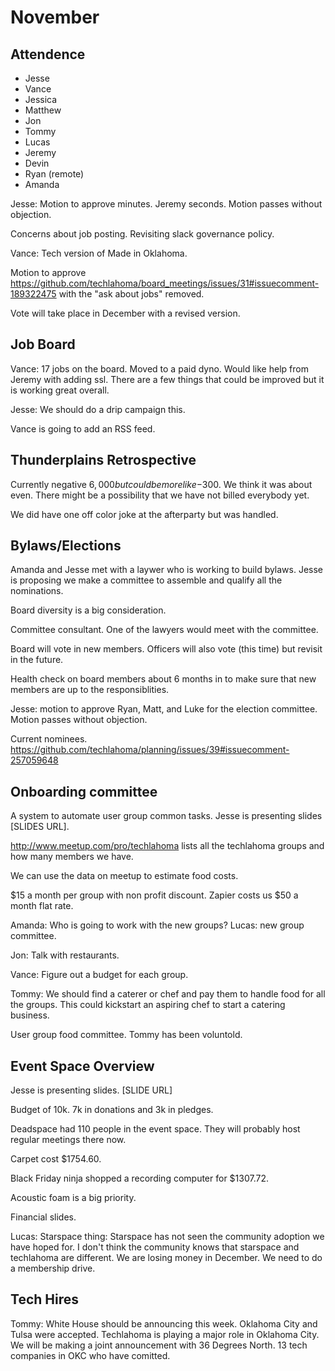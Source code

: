 # November

## Attendence
* Jesse
* Vance
* Jessica
* Matthew
* Jon
* Tommy
* Lucas
* Jeremy
* Devin
* Ryan (remote)
* Amanda

Jesse: Motion to approve minutes. Jeremy seconds. Motion passes without objection.

Concerns about job posting. Revisiting slack governance policy.

Vance: Tech version of Made in Oklahoma.

Motion to approve https://github.com/techlahoma/board_meetings/issues/31#issuecomment-189322475 with the "ask about jobs" removed.

Vote will take place in December with a revised version.

## Job Board

Vance: 17 jobs on the board. Moved to a paid dyno. Would like help from Jeremy with adding ssl. There are a few things that could be improved but it is working great overall.

Jesse: We should do a drip campaign this.

Vance is going to add an RSS feed.

## Thunderplains Retrospective

Currently negative $6,000 but could be more like -$300. We think it was about even. There might be a possibility that we have not billed everybody yet.

We did have one off color joke at the afterparty but was handled.

## Bylaws/Elections

Amanda and Jesse met with a laywer who is working to build bylaws. Jesse is proposing we make a committee to assemble and qualify all the nominations.

Board diversity is a big consideration.

Committee consultant. One of the lawyers would meet with the committee.

Board will vote in new members. Officers will also vote (this time) but revisit in the future.

Health check on board members about 6 months in to make sure that new members are up to the responsiblities.

Jesse: motion to approve Ryan, Matt, and Luke for the election committee. Motion passes without objection.

Current nominees. https://github.com/techlahoma/planning/issues/39#issuecomment-257059648

## Onboarding committee

A system to automate user group common tasks. Jesse is presenting slides [SLIDES URL].

http://www.meetup.com/pro/techlahoma lists all the techlahoma groups and how many members we have.

We can use the data on meetup to estimate food costs.

$15 a month per group with non profit discount. Zapier costs us $50 a month flat rate.

Amanda: Who is going to work with the new groups? Lucas: new group committee.

Jon: Talk with restaurants.

Vance: Figure out a budget for each group.

Tommy: We should find a caterer or chef and pay them to handle food for all the groups. This could kickstart an aspiring chef to start a catering business.

User group food committee. Tommy has been voluntold.

## Event Space Overview

Jesse is presenting slides. [SLIDE URL]

Budget of 10k. 7k in donations and 3k in pledges.

Deadspace had 110 people in the event space. They will probably host regular meetings there now.

Carpet cost $1754.60.

Black Friday ninja shopped a recording computer for $1307.72.

Acoustic foam is a big priority.

Financial slides.

Lucas: Starspace thing: Starspace has not seen the community adoption we have hoped for. I don't think the community knows that starspace and techlahoma are different. We are losing money in December. We need to do a membership drive.

## Tech Hires

Tommy: White House should be announcing this week. Oklahoma City and Tulsa were accepted. Techlahoma is playing a major role in Oklahoma City. We will be making a joint announcement with 36 Degrees North. 13 tech companies in OKC who have comitted.

